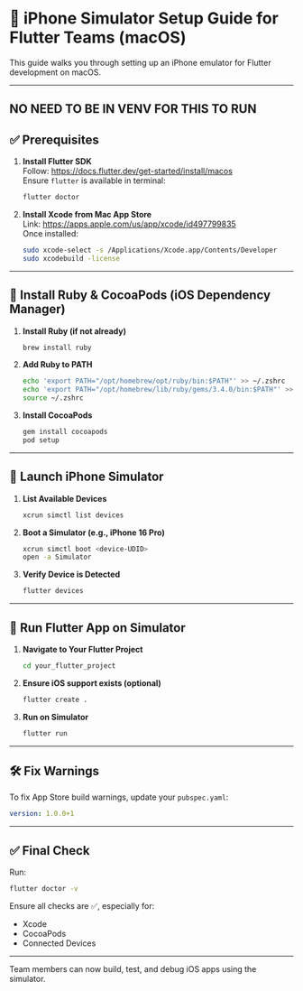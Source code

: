# 📱 iPhone Simulator Setup Guide for Flutter Teams (macOS)

This guide walks you through setting up an iPhone emulator for Flutter development on macOS.

---

## NO NEED TO BE IN VENV FOR THIS TO RUN

## ✅ Prerequisites

1. **Install Flutter SDK**  
   Follow: https://docs.flutter.dev/get-started/install/macos  
   Ensure `flutter` is available in terminal:
   ```bash
   flutter doctor
   ```

2. **Install Xcode from Mac App Store**  
   Link: https://apps.apple.com/us/app/xcode/id497799835  
   Once installed:
   ```bash
   sudo xcode-select -s /Applications/Xcode.app/Contents/Developer
   sudo xcodebuild -license
   ```

---

## 🧰 Install Ruby & CocoaPods (iOS Dependency Manager)

1. **Install Ruby (if not already)**  
   ```bash
   brew install ruby
   ```

2. **Add Ruby to PATH**
   ```bash
   echo 'export PATH="/opt/homebrew/opt/ruby/bin:$PATH"' >> ~/.zshrc
   echo 'export PATH="/opt/homebrew/lib/ruby/gems/3.4.0/bin:$PATH"' >> ~/.zshrc
   source ~/.zshrc
   ```

3. **Install CocoaPods**
   ```bash
   gem install cocoapods
   pod setup
   ```

---

## 📱 Launch iPhone Simulator

1. **List Available Devices**
   ```bash
   xcrun simctl list devices
   ```

2. **Boot a Simulator (e.g., iPhone 16 Pro)**
   ```bash
   xcrun simctl boot <device-UDID>
   open -a Simulator
   ```

3. **Verify Device is Detected**
   ```bash
   flutter devices
   ```

---

## 🚀 Run Flutter App on Simulator

1. **Navigate to Your Flutter Project**
   ```bash
   cd your_flutter_project
   ```

2. **Ensure iOS support exists (optional)**
   ```bash
   flutter create .
   ```

3. **Run on Simulator**
   ```bash
   flutter run
   ```

---

## 🛠 Fix Warnings

To fix App Store build warnings, update your `pubspec.yaml`:
```yaml
version: 1.0.0+1
```

---

## ✅ Final Check

Run:
```bash
flutter doctor -v
```
Ensure all checks are ✅, especially for:
- Xcode
- CocoaPods
- Connected Devices

---

Team members can now build, test, and debug iOS apps using the simulator.